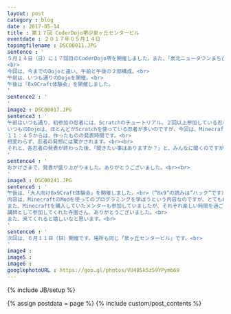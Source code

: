 ```yaml
---
layout: post
category : blog
date : 2017-05-14
title : 第１７回 CoderDojo堺＠泉ヶ丘センタービル
eventdate : ２０１７年０５月１４日
topimgfilename : DSC00011.JPG
sentence : '
５月１４日（日）に１７回目のCoderDojo堺を開催しました。また、「泉北ニュータウンまちびらき５０周年事業」の市民委員イベントとして、初開催になります。<br>
<br>
今回は、今までのDojoと違い、午前と午後の２部構成。<br>
午前は、いつも通りのDojoを開催。<br>
午後は「8x9Craft体験会」を開催しました。
'
sentence2 : '
'
image2 : DSC00017.JPG
sentence3 : '
午前はいつも通り、初参加の忍者には、Scratchのチュートリアル。２回以上参加している忍者は、各々自由にプログラミングをしていました。<br><br>
いつものDojoは、ほとんどがScratchを使っている忍者が多いのですが、今回は、Minecraftを使っている忍者が数名いました。<br><br>
１１：４５からは、作ったものの発表時間です。<br>
相変わらず、忍者の発想には驚かされます。<br><br>
それと、各忍者の発表が終わった後、「聞きたい事はありますか？」と、みんなに聞くのですが、約１名、全忍者の発表に質問していました。<br>
'
sentence4 : '
おかげさまで、発表が盛り上がりました。ありがとうございました。<br><br>
'
image3 : DSC00241.JPG
sentence5 : '
午後は、「大人向け8x9Craft体験会」を開催しました。<br>（”8x9”の読みは”ハック”です）<br><br>
内容は、MinecraftのModを使ってのプログラミングを学ぼうという内容なのですが、とてもわかりやすい内容で、Minecraftが欲しくなりました。<br>
また、Minecraftを購入していたメンターも参加していましたが、それぞれ楽しい時間を過ごされていました。<br><br>
講師として参加してくれた寺園さん、ありがとうございました。<br>
また、来てくれると嬉しいなと思います。<br>
'
sentence6 : '
次回は、６月１１日（日）開催です。場所も同じ「泉ヶ丘センタービル」です。<br>
'
image4 :
image5 :
image6 :
googlephotoURL : https://goo.gl/photos/VU4B5k5z59YPymb69
---
```

{% include JB/setup %}

{% assign postdata = page %}
{% include custom/post_contents %}
